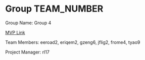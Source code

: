 # Group TEAM_NUMBER
Group Name: Group 4

[MVP Link](https://docs.google.com/document/d/1-7PjOi5PJBmhS-K4Bcx0Qq2koi4emAIN44rlMvEw6yU/edit?usp=sharing)

Team Members: eeroad2, eriqem2, gzeng6, jflig2, frome4, tyao9

Project Manager: rl17
